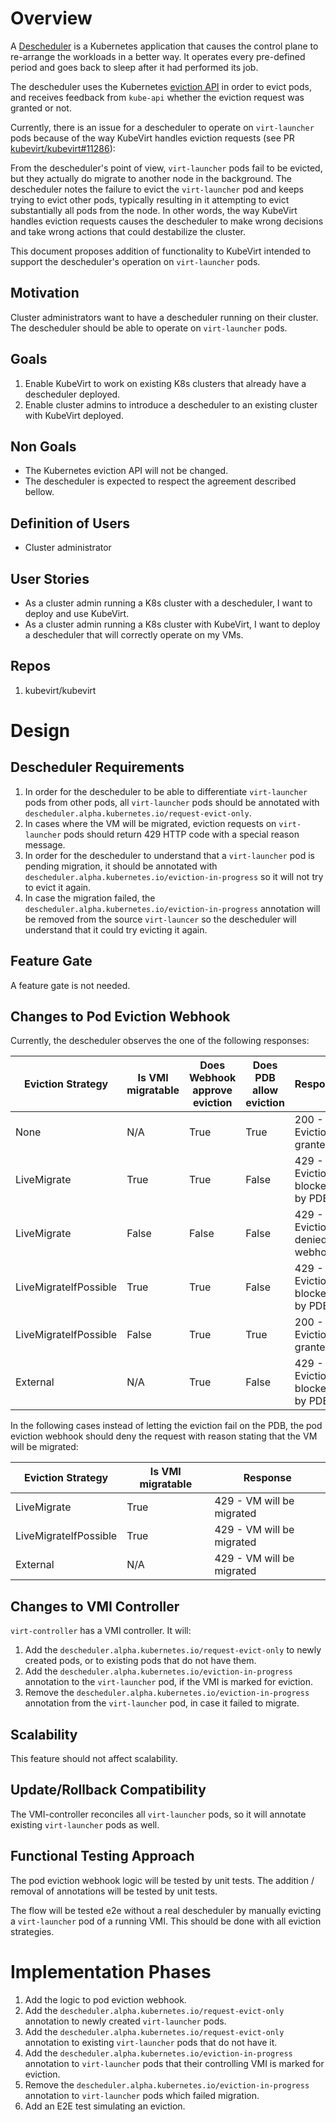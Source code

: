 # Overview
A [Descheduler](https://github.com/kubernetes-sigs/descheduler) is a Kubernetes application that causes the control plane to re-arrange the workloads in a better way.
It operates every pre-defined period and goes back to sleep after it had performed its job.

The descheduler uses the Kubernetes [eviction API](https://kubernetes.io/docs/concepts/scheduling-eviction/api-eviction/) in order to evict pods, and receives feedback from `kube-api` whether the eviction request was granted or not.

Currently, there is an issue for a descheduler to operate on `virt-launcher` pods because of the way KubeVirt handles eviction requests (see PR [kubevirt/kubevirt#11286](https://github.com/kubevirt/kubevirt/pull/11286)):

From the descheduler's point of view, `virt-launcher` pods fail to be evicted, but they actually do migrate to another node in the background.
The descheduler notes the failure to evict the `virt-launcher` pod and keeps trying to evict other pods, typically resulting in it attempting to evict substantially all pods from the node.
In other words, the way KubeVirt handles eviction requests causes the descheduler to make wrong decisions and take wrong actions that could destabilize the cluster.

This document proposes addition of functionality to KubeVirt intended to support the descheduler's operation on `virt-launcher` pods. 

## Motivation
Cluster administrators want to have a descheduler running on their cluster.
The descheduler should be able to operate on `virt-launcher` pods.

## Goals
1. Enable KubeVirt to work on existing K8s clusters that already have a descheduler deployed.
2. Enable cluster admins to introduce a descheduler to an existing cluster with KubeVirt deployed.

## Non Goals
- The Kubernetes eviction API will not be changed.
- The descheduler is expected to respect the agreement described bellow.

## Definition of Users
- Cluster administrator

## User Stories
- As a cluster admin running a K8s cluster with a descheduler, I want to deploy and use KubeVirt.
- As a cluster admin running a K8s cluster with KubeVirt, I want to deploy a descheduler that will correctly operate on my VMs.

## Repos
1. kubevirt/kubevirt

# Design
## Descheduler Requirements
1. In order for the descheduler to be able to differentiate `virt-launcher` pods from other pods, all `virt-launcher` pods should be annotated with `descheduler.alpha.kubernetes.io/request-evict-only`.
2. In cases where the VM will be migrated, eviction requests on `virt-launcher` pods should return 429 HTTP code with a special reason message.
3. In order for the descheduler to understand that a `virt-launcher` pod is pending migration, it should be annotated with `descheduler.alpha.kubernetes.io/eviction-in-progress` so it will not try to evict it again.
4. In case the migration failed, the `descheduler.alpha.kubernetes.io/eviction-in-progress` annotation will be removed from the source `virt-launcer` so the descheduler will understand that it could try evicting it again.

## Feature Gate
A feature gate is not needed.

## Changes to Pod Eviction Webhook
Currently, the descheduler observes the one of the following responses:

| Eviction Strategy     | Is VMI migratable | Does Webhook approve eviction | Does PDB allow eviction | Response                         |
|-----------------------|-------------------|-------------------------------|-------------------------|----------------------------------|
| None                  | N/A               | True                          | True                    | 200 - Eviction granted           |
| LiveMigrate           | True              | True                          | False                   | 429 - Eviction blocked by PDB    |
| LiveMigrate           | False             | False                         | False                   | 429 - Eviction denied by webhook |
| LiveMigrateIfPossible | True              | True                          | False                   | 429 - Eviction blocked by PDB    |
| LiveMigrateIfPossible | False             | True                          | True                    | 200 - Eviction granted           |
| External              | N/A               | True                          | False                   | 429 - Eviction blocked by PDB    |

In the following cases instead of letting the eviction fail on the PDB, the pod eviction webhook should deny the request with reason stating that the VM will be migrated:

| Eviction Strategy     | Is VMI migratable | Response                  |
|-----------------------|-------------------|---------------------------|
| LiveMigrate           | True              | 429 - VM will be migrated |
| LiveMigrateIfPossible | True              | 429 - VM will be migrated |
| External              | N/A               | 429 - VM will be migrated |

## Changes to VMI Controller
`virt-controller` has a VMI controller.
It will:
1. Add the `descheduler.alpha.kubernetes.io/request-evict-only` to newly created pods, or to existing pods that do not have them.
2. Add the `descheduler.alpha.kubernetes.io/eviction-in-progress` annotation to the `virt-launcher` pod, if the VMI is marked for eviction.
3. Remove the `descheduler.alpha.kubernetes.io/eviction-in-progress` annotation from the `virt-launcher` pod, in case it failed to migrate.

## Scalability
This feature should not affect scalability.

## Update/Rollback Compatibility
The VMI-controller reconciles all `virt-launcher` pods, so it will annotate existing `virt-launcher` pods as well.

## Functional Testing Approach
The pod eviction webhook logic will be tested by unit tests.
The addition / removal of annotations will be tested by unit tests.

The flow will be tested e2e without a real descheduler by manually evicting a `virt-launcher` pod of a running VMI.
This should be done with all eviction strategies.

# Implementation Phases
1. Add the logic to pod eviction webhook.
2. Add the `descheduler.alpha.kubernetes.io/request-evict-only` annotation to newly created `virt-launcher` pods.
3. Add the `descheduler.alpha.kubernetes.io/request-evict-only` annotation to existing `virt-launcher` pods that do not have it.
4. Add the `descheduler.alpha.kubernetes.io/eviction-in-progress` annotation to `virt-launcher` pods that their controlling VMI is marked for eviction.
5. Remove the `descheduler.alpha.kubernetes.io/eviction-in-progress` annotation to `virt-launcher` pods which failed migration.
6. Add an E2E test simulating an eviction.
